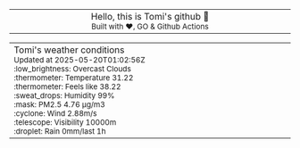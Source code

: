 
<div align="center">
<table>
<tbody>
<td align="center">
<img width="2000" height="0"><br>
Hello, this is Tomi's github 👋<br>
<sup>Built with ❤️, GO & Github Actions</sup><br>
<img width="2000" height="0">
</td>
</tbody>
</table>
</div>
<table>
<tbody>
<td align="left">
<img width="2000" height="0"><br>
Tomi's weather conditions<br>
<sup>Updated at 2025-05-20T01:02:56Z</sup><br>
<sup>:low_brightness: Overcast Clouds</sup><br>
<sup>:thermometer: Temperature 31.22 </sup><br>
<sup>:thermometer: Feels like 38.22</sup><br>
<sup>:sweat_drops: Humidity 99%</sup><br>
<sup>:mask: PM2.5 4.76 μg/m3</sup><br>
<sup>:cyclone: Wind 2.88m/s </sup><br>
<sup>:telescope: Visibility 10000m </sup><br>
<sup>:droplet: Rain 0mm/last 1h </sup><br>
<img width="2000" height="0">
</td>
<td align="left">
<img width="2000" height="0"><br>
<br>
<img width="2000" height="0">
</td>
</tbody>
</table>
</div>
    